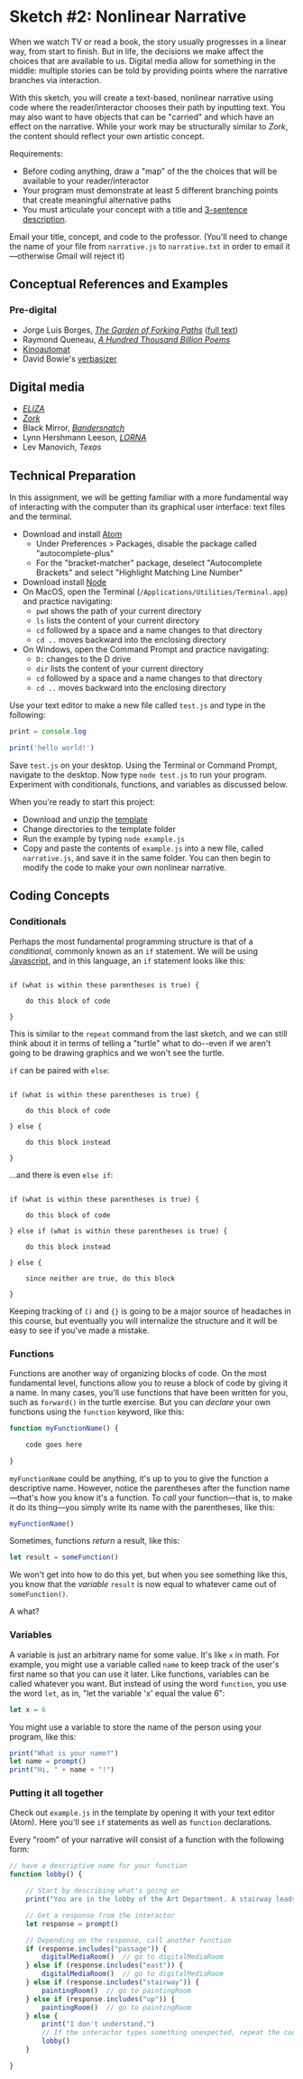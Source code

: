 # Sketch #2: Nonlinear Narrative

When we watch TV or read a book, the story usually progresses in a linear way, from start to finish. But in life, the decisions we make affect the choices that are available to us. Digital media allow for something in the middle: multiple stories can be told by providing points where the narrative branches via interaction.

With this sketch, you will create a text-based, nonlinear narrative using code where the reader/interactor chooses their path by inputting text. You may also want to have objects that can be "carried" and which have an effect on the narrative. While your work may be structurally similar to _Zork_, the content should reflect your own artistic concept.

Requirements:
- Before coding anything, draw a "map" of the the choices that will be available to your reader/interactor
- Your program must demonstrate at least 5 different branching points that create meaningful alternative paths
- You must articulate your concept with a title and [3-sentence description](../../resources/description_guidelines.md).

Email your title, concept, and code to the professor. (You'll need to change the name of your file from `narrative.js` to `narrative.txt` in order to email it—otherwise Gmail will reject it)


## Conceptual References and Examples

### Pre-digital
- Jorge Luis Borges, [_The Garden of Forking Paths_](https://en.wikipedia.org/wiki/The_Garden_of_Forking_Paths) ([full text](https://archive.org/stream/TheGardenOfForkingPathsJorgeLuisBorges1941/The-Garden-of-Forking-Paths-Jorge-Luis-Borges-1941_djvu.txt))
- Raymond Queneau, [_A Hundred Thousand Billion Poems_](https://www.youtube.com/watch?v=2NhFoSFNQMQ)
- [Kinoautomat](https://monoskop.org/Kinoautomat)
- David Bowie's [verbasizer](https://www.vice.com/en_us/article/xygxpn/the-verbasizer-was-david-bowies-1995-lyric-writing-mac-app)

## Digital media
- [_ELIZA_](https://en.wikipedia.org/wiki/ELIZA)
- [_Zork_](https://en.wikipedia.org/wiki/Zork)
- Black Mirror, [_Bandersnatch_](https://en.wikipedia.org/wiki/Black_Mirror:_Bandersnatch)
- Lynn Hershmann Leeson, [_LORNA_](https://www.digitalartarchive.at/database/general/work/lorna.html)
- Lev Manovich, _Texas_


## Technical Preparation

In this assignment, we will be getting familiar with a more fundamental way of interacting with the computer than its graphical user interface: text files and the terminal.

- Download and install [Atom](https://atom.io)
	- Under Preferences > Packages, disable the package called "autocomplete-plus"
	- For the "bracket-matcher" package, deselect "Autocomplete Brackets" and select "Highlight Matching Line Number"
- Download install [Node](https://nodejs.org/en/download/)
- On MacOS, open the Terminal (`/Applications/Utilities/Terminal.app`) and practice navigating:
	- `pwd` shows the path of your current directory
	- `ls`  lists the content of your current directory
	- `cd`  followed by a space and a name changes to that directory
	- `cd ..`  moves backward into the enclosing directory
- On Windows, open the Command Prompt and practice navigating:
	- `D:`  changes to the D drive
	- `dir` lists the content of your current directory
	- `cd`  followed by a space and a name changes to that directory
	- `cd ..`  moves backward into the enclosing directory

Use your text editor to make a new file called `test.js` and type in the following:
```js
print = console.log

print('hello world!')
```

Save `test.js` on your desktop. Using the Terminal or Command Prompt, navigate to the desktop. Now type `node test.js` to run your program. Experiment with conditionals, functions, and variables as discussed below.

When you're ready to start this project:
- Download and unzip the [template](template.zip)
- Change directories to the template folder
- Run the example by typing `node example.js`
- Copy and paste the contents of `example.js` into a new file, called `narrative.js`, and save it in the same folder. You can then begin to modify the code to make your own nonlinear narrative.


## Coding Concepts

### Conditionals

Perhaps the most fundamental programming structure is that of a _conditional_, commonly known as an `if` statement. We will be using [Javascript](https://en.wikipedia.org/wiki/JavaScript), and in this language, an `if` statement looks like this:

```

if (what is within these parentheses is true) {

	do this block of code

}

```

This is similar to the `repeat` command from the last sketch, and we can still think about it in terms of telling a "turtle" what to do--even if we aren't going to be drawing graphics and we won't see the turtle.

`if` can be paired with `else`:
```

if (what is within these parentheses is true) {

	do this block of code

} else {

	do this block instead

}

```

...and there is even `else if`:
```

if (what is within these parentheses is true) {

	do this block of code

} else if (what is within these parentheses is true) {

	do this block instead

} else {

	since neither are true, do this block

}

```

Keeping tracking of `()` and `{}` is going to be a major source of headaches in this course, but eventually you will internalize the structure and it will be easy to see if you've made a mistake.


### Functions

Functions are another way of organizing blocks of code. On the most fundamental level, functions allow you to reuse a block of code by giving it a name. In many cases, you'll use functions that have been written for you, such as `forward()` in the turtle exercise. But you can _declare_ your own functions using the `function` keyword, like this:

```js
function myFunctionName() {

	code goes here

}
```

`myFunctionName` could be anything, it's up to you to give the function a descriptive name. However, notice the parentheses after the function name—that's how you know it's a function. To _call_ your function—that is, to make it do its thing—you simply write its name with the parentheses, like this:

```js
myFunctionName()
```

Sometimes, functions _return_ a result, like this:
```js
let result = someFunction()
```
We won't get into how to do this yet, but when you see something like this, you know that the _variable_ `result` is now equal to whatever came out of `someFunction()`.

A what?


### Variables

A variable is just an arbitrary name for some value. It's like `x` in math. For example, you might use a variable called `name` to keep track of the user's first name so that you can use it later. Like functions, variables can be called whatever you want. But instead of using the word `function`, you use the word `let`, as in, "let the variable 'x' equal the value 6":
```js
let x = 6
```
You might use a variable to store the name of the person using your program, like this:

```js
print("What is your name?")
let name = prompt()
print("Hi, " + name + "!")
```


### Putting it all together

Check out `example.js` in the template by opening it with your text editor (Atom). Here you'll see `if` statements as well as `function` declarations.

Every "room" of your narrative will consist of a function with the following form:

```js
// have a descriptive name for your function
function lobby() {

	// Start by describing what's going on
	print("You are in the lobby of the Art Department. A stairway leads upward, and a passage continues to the east. What do you want to do?")

	// Get a response from the interactor
	let response = prompt()

	// Depending on the response, call another function
	if (response.includes("passage")) {
		digitalMediaRoom()	// go to digitalMediaRoom
	} else if (response.includes("east")) {
		digitalMediaRoom()	// go to digitalMediaRoom
	} else if (response.includes("stairway")) {
		paintingRoom()	// go to paintingRoom
	} else if (response.includes("up")) {
		paintingRoom()	// go to paintingRoom
	} else {
		print("I don't understand.")
		// If the interactor types something unexpected, repeat the code for "lobby" in order to re-ask the question
		lobby()
	}

}

```

